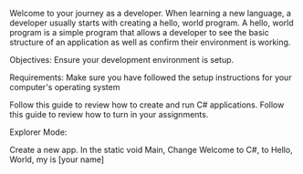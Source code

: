 Welcome to your journey as a developer. When learning a new language, a developer usually starts with creating a hello, world program. A hello, world program is a simple program that allows a developer to see the basic structure of an application as well as confirm their environment is working.

Objectives:
Ensure your development environment is setup.

Requirements:
Make sure you have followed the
setup instructions for your computer's operating system

Follow this guide to review how to create and run C# applications.
Follow this guide to review how to turn in your assignments.

Explorer Mode:

 Create a new app.
 In the static void Main, Change Welcome to C#, to
 Hello, World, my is [your name]
